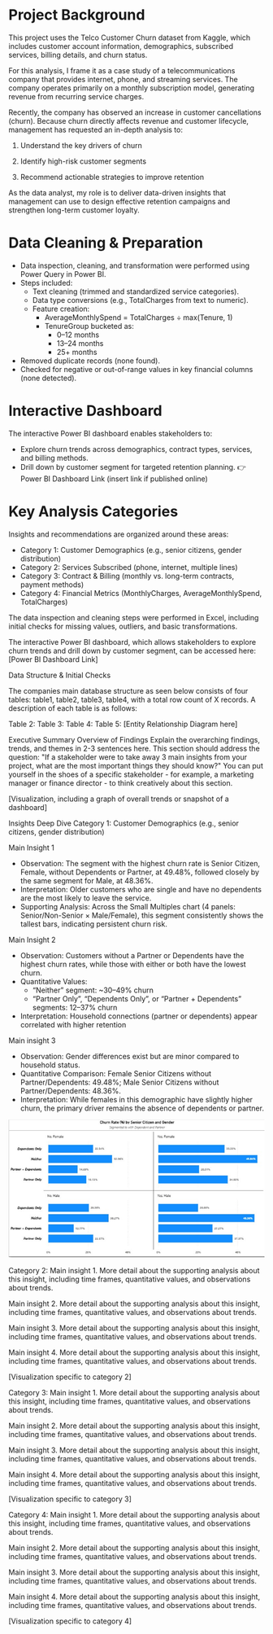 # **Project Background**

This project uses the Telco Customer Churn dataset from Kaggle, which includes customer account information, demographics, subscribed services, billing details, and churn status.

For this analysis, I frame it as a case study of a telecommunications company that provides internet, phone, and streaming services. The company operates primarily on a monthly subscription model, generating revenue from recurring service charges.

Recently, the company has observed an increase in customer cancellations (churn). Because churn directly affects revenue and customer lifecycle, management has requested an in-depth analysis to:

  1. Understand the key drivers of churn

  2. Identify high-risk customer segments

  3. Recommend actionable strategies to improve retention

As the data analyst, my role is to deliver data-driven insights that management can use to design effective retention campaigns and strengthen long-term customer loyalty.

# **Data Cleaning & Preparation**

* Data inspection, cleaning, and transformation were performed using Power Query in Power BI.
* Steps included:
  * Text cleaning (trimmed and standardized service categories).
  * Data type conversions (e.g., TotalCharges from text to numeric).
  * Feature creation:
    * AverageMonthlySpend = TotalCharges ÷ max(Tenure, 1)
    * TenureGroup bucketed as:
      * 0–12 months
      * 13–24 months
      * 25+ months
* Removed duplicate records (none found).
* Checked for negative or out-of-range values in key financial columns (none detected).

# **Interactive Dashboard**

The interactive Power BI dashboard enables stakeholders to:
* Explore churn trends across demographics, contract types, services, and billing methods.
* Drill down by customer segment for targeted retention planning.
👉 Power BI Dashboard Link (insert link if published online)

# **Key Analysis Categories**

Insights and recommendations are organized around these areas:
* Category 1: Customer Demographics (e.g., senior citizens, gender distribution)
* Category 2: Services Subscribed (phone, internet, multiple lines)
* Category 3: Contract & Billing (monthly vs. long-term contracts, payment methods)
* Category 4: Financial Metrics (MonthlyCharges, AverageMonthlySpend, TotalCharges)

The data inspection and cleaning steps were performed in Excel, including initial checks for missing values, outliers, and basic transformations.

The interactive Power BI dashboard, which allows stakeholders to explore churn trends and drill down by customer segment, can be accessed here: [Power BI Dashboard Link]

Data Structure & Initial Checks

The companies main database structure as seen below consists of four tables: table1, table2, table3, table4, with a total row count of X records. A description of each table is as follows:

Table 2:
Table 3:
Table 4:
Table 5:
[Entity Relationship Diagram here]

Executive Summary
Overview of Findings
Explain the overarching findings, trends, and themes in 2-3 sentences here. This section should address the question: "If a stakeholder were to take away 3 main insights from your project, what are the most important things they should know?" You can put yourself in the shoes of a specific stakeholder - for example, a marketing manager or finance director - to think creatively about this section.

[Visualization, including a graph of overall trends or snapshot of a dashboard]

Insights Deep Dive
Category 1: Customer Demographics (e.g., senior citizens, gender distribution)

Main Insight 1
  * Observation: The segment with the highest churn rate is Senior Citizen, Female, without Dependents or Partner, at 49.48%, followed closely by the same segment for Male, at 48.36%.
  * Interpretation: Older customers who are single and have no dependents are the most likely to leave the service.
  * Supporting Analysis: Across the Small Multiples chart (4 panels: Senior/Non-Senior × Male/Female), this segment consistently shows the tallest bars, indicating persistent churn risk.

Main Insight 2
  * Observation: Customers without a Partner or Dependents have the highest churn rates, while those with either or both have the lowest churn.
  * Quantitative Values:
    * “Neither” segment: ~30–49% churn
    * “Partner Only”, “Dependents Only”, or “Partner + Dependents” segments: 12–37% churn
  * Interpretation: Household connections (partner or dependents) appear correlated with higher retention

Main insight 3
  * Observation: Gender differences exist but are minor compared to household status.
  * Quantitative Comparison: Female Senior Citizens without Partner/Dependents: 49.48%; Male Senior Citizens without Partner/Dependents: 48.36%.
  * Interpretation: While females in this demographic have slightly higher churn, the primary driver remains the absence of dependents or partner.

![Customer Demographics Small Multiples](images/Category1_Demographics.png)

Category 2:
Main insight 1. More detail about the supporting analysis about this insight, including time frames, quantitative values, and observations about trends.

Main insight 2. More detail about the supporting analysis about this insight, including time frames, quantitative values, and observations about trends.

Main insight 3. More detail about the supporting analysis about this insight, including time frames, quantitative values, and observations about trends.

Main insight 4. More detail about the supporting analysis about this insight, including time frames, quantitative values, and observations about trends.

[Visualization specific to category 2]

Category 3:
Main insight 1. More detail about the supporting analysis about this insight, including time frames, quantitative values, and observations about trends.

Main insight 2. More detail about the supporting analysis about this insight, including time frames, quantitative values, and observations about trends.

Main insight 3. More detail about the supporting analysis about this insight, including time frames, quantitative values, and observations about trends.

Main insight 4. More detail about the supporting analysis about this insight, including time frames, quantitative values, and observations about trends.

[Visualization specific to category 3]

Category 4:
Main insight 1. More detail about the supporting analysis about this insight, including time frames, quantitative values, and observations about trends.

Main insight 2. More detail about the supporting analysis about this insight, including time frames, quantitative values, and observations about trends.

Main insight 3. More detail about the supporting analysis about this insight, including time frames, quantitative values, and observations about trends.

Main insight 4. More detail about the supporting analysis about this insight, including time frames, quantitative values, and observations about trends.

[Visualization specific to category 4]
